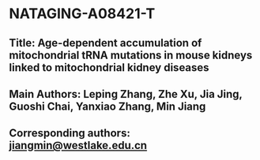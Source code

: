 # NATAGING-A08421-T
## Title: Age-dependent accumulation of mitochondrial tRNA mutations in mouse kidneys linked to mitochondrial kidney diseases
## Main Authors: Leping Zhang, Zhe Xu, Jia Jing, Guoshi Chai, Yanxiao Zhang, Min Jiang
## Corresponding authors: jiangmin@westlake.edu.cn
